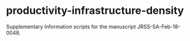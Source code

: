 # productivity-infrastructure-density
Supplementary Information scripts for the manuscript JRSS-SA-Feb-18-0048.
